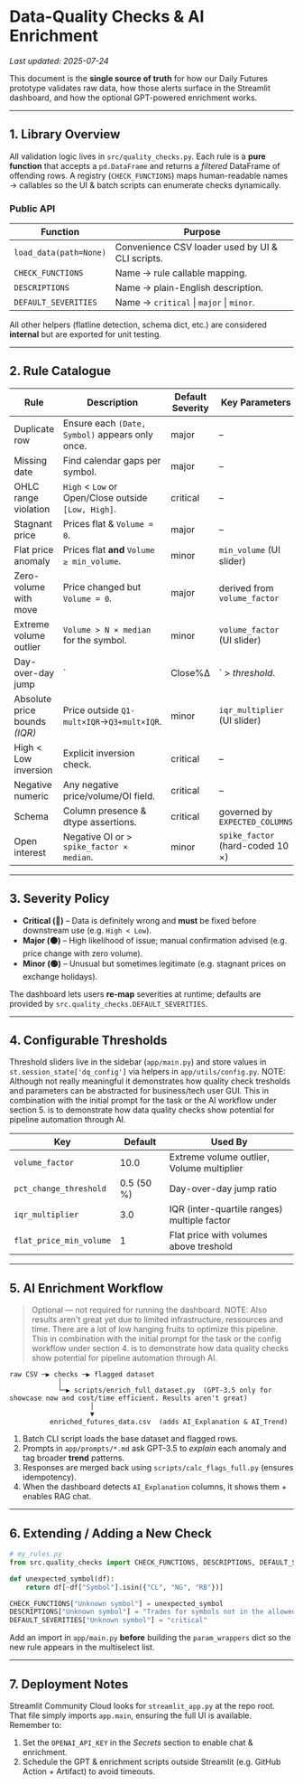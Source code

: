 # Data-Quality Checks & AI Enrichment

*Last updated: 2025-07-24*

This document is the **single source of truth** for how our Daily Futures prototype validates raw data, how those alerts surface in the Streamlit dashboard, and how the optional GPT-powered enrichment works.

---

## 1. Library Overview

All validation logic lives in `src/quality_checks.py`.  Each rule is a **pure function** that accepts a `pd.DataFrame` and returns a *filtered* DataFrame of offending rows.  A registry (`CHECK_FUNCTIONS`) maps human-readable names → callables so the UI & batch scripts can enumerate checks dynamically.

### Public API
| Function                     | Purpose                                          |
|------------------------------|--------------------------------------------------|
| `load_data(path=None)`       | Convenience CSV loader used by UI & CLI scripts. |
| `CHECK_FUNCTIONS`            | Name → rule callable mapping.                    |
| `DESCRIPTIONS`               | Name → plain-English description.                |
| `DEFAULT_SEVERITIES`         | Name → `critical` \| `major` \| `minor`.         |

All other helpers (flatline detection, schema dict, etc.) are considered **internal** but are exported for unit testing.

---

## 2. Rule Catalogue

| Rule                          | Description                                         | Default Severity | Key Parameters |
|-------------------------------|-----------------------------------------------------|------------------|------------------------------------|
| Duplicate row                 | Ensure each `(Date, Symbol)` appears only once.     | major            | –                                  |
| Missing date                  | Find calendar gaps per symbol.                      | major            | –                                  |
| OHLC range violation          | `High` < `Low` or Open/Close outside `[Low, High]`. | critical         | –                                  |
| Stagnant price                | Prices flat & `Volume = 0`.                         | major            | –                                  |
| Flat price anomaly            | Prices flat **and** `Volume ≥ min_volume`.          | minor            | `min_volume` (UI slider)           |
| Zero-volume with move         | Price changed but `Volume = 0`.                     | major            | derived from `volume_factor`       |
| Extreme volume outlier        | `Volume > N × median` for the symbol.               | minor            | `volume_factor` (UI slider)        |
| Day-over-day jump             | `|Close%Δ|` > *threshold*.                          | minor            | `pct_change_threshold` (UI slider) |
| Absolute price bounds *(IQR)* | Price outside `Q1-mult×IQR`→`Q3+mult×IQR`.          | minor            | `iqr_multiplier` (UI slider)       |
| High < Low inversion          | Explicit inversion check.                           | critical         | –                                  |
| Negative numeric              | Any negative price/volume/OI field.                 | critical         | –                                  |
| Schema                        | Column presence & dtype assertions.                 | critical         | governed by `EXPECTED_COLUMNS`     |
| Open interest                 | Negative OI or > `spike_factor × median`.           | minor            | `spike_factor` (hard-coded 10 ×)   |

---

## 3. Severity Policy

* **Critical (🔴)** – Data is definitely wrong and **must** be fixed before downstream use (e.g. `High < Low`).
* **Major (🟠)** – High likelihood of issue; manual confirmation advised (e.g. price change with zero volume).
* **Minor (🟢)** – Unusual but sometimes legitimate (e.g. stagnant prices on exchange holidays).

The dashboard lets users **re-map** severities at runtime; defaults are provided by `src.quality_checks.DEFAULT_SEVERITIES`.

---

## 4. Configurable Thresholds

Threshold sliders live in the sidebar (`app/main.py`) and store values in `st.session_state['dq_config']` via helpers in `app/utils/config.py`.
NOTE: Although not really meaningful it demonstrates how quality check tresholds and parameters can be abstracted for business/tech user GUI.
This in combination with the initial prompt for the task or the AI workflow under section 5. is to demonstrate how data quality checks show potential for pipeline automation through AI.

| Key | Default | Used By |
|-------------------------|------------|-----------------------------------------------|
| `volume_factor`         | 10.0       | Extreme volume outlier, Volume multiplier     |
| `pct_change_threshold`  | 0.5 (50 %) | Day-over-day jump ratio                       |
| `iqr_multiplier`        | 3.0        | IQR (inter-quartile ranges) multiple factor   |
| `flat_price_min_volume` | 1          | Flat price with volumes above treshold        |

---

## 5. AI Enrichment Workflow

> Optional — not required for running the dashboard.
NOTE: Also results aren't great yet due to limited infrastructure, ressources and time. There are a lot of low hanging fruits to optimize this pipeline.
This in combination with the initial prompt for the task or the config workflow under section 4. is to demonstrate how data quality checks show potential for pipeline automation through AI.

```
raw CSV ─▶ checks ─▶ flagged dataset
            │
            └─▶ scripts/enrich_full_dataset.py  (GPT-3.5 only for showcase now and cost/time efficient. Results aren't great)
                    │
                    ▼
          enriched_futures_data.csv  (adds AI_Explanation & AI_Trend)
```

1. Batch CLI script loads the base dataset and flagged rows.
2. Prompts in `app/prompts/*.md` ask GPT-3.5 to *explain* each anomaly and tag broader **trend** patterns.
3. Responses are merged back using `scripts/calc_flags_full.py` (ensures idempotency).
4. When the dashboard detects `AI_Explanation` columns, it shows them + enables RAG chat.

---

## 6. Extending / Adding a New Check

```python
# my_rules.py
from src.quality_checks import CHECK_FUNCTIONS, DESCRIPTIONS, DEFAULT_SEVERITIES

def unexpected_symbol(df):
    return df[~df["Symbol"].isin({"CL", "NG", "RB"})]

CHECK_FUNCTIONS["Unknown symbol"] = unexpected_symbol
DESCRIPTIONS["Unknown symbol"] = "Trades for symbols not in the allowed list."
DEFAULT_SEVERITIES["Unknown symbol"] = "critical"
```

Add an import in `app/main.py` **before** building the `param_wrappers` dict so the new rule appears in the multiselect list.

---

## 7. Deployment Notes

Streamlit Community Cloud looks for `streamlit_app.py` at the repo root.  That file simply imports `app.main`, ensuring the full UI is available.  Remember to:

1. Set the `OPENAI_API_KEY` in the *Secrets* section to enable chat & enrichment.
2. Schedule the GPT & enrichment scripts outside Streamlit (e.g. GitHub Action + Artifact) to avoid timeouts.

